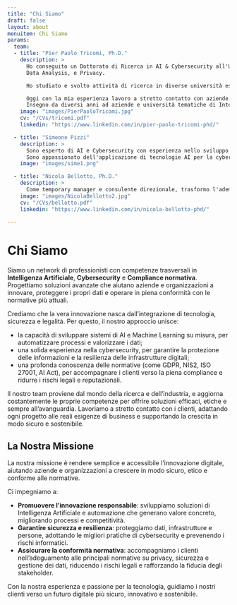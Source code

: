 ```yaml
---
title: "Chi Siamo"
draft: false
layout: about
menuitem: Chi Siamo
params:
  team:
  - title: "Pier Paolo Tricomi, Ph.D."
    description: > 
      Ho conseguito un Dottorato di Ricerca in AI & Cybersecurity all'Università di Padova, con esperienza di ricerca in Machine and Deep Learning, 
      Data Analysis, e Privacy.            

      Ho studiato e svolto attività di ricerca in diverse università estere in Europa e negli Stati Uniti, come Vrije Universiteit Amsterdam, University of California, Irvine, e Northwestern University.  

      Oggi con la mia esperienza lavoro a stretto contatto con aziende e professionisti, traducendo esigenze di business in soluzioni innovative basate sull'AI, adattando modelli di AI classica e generativa.
      Insegno da diversi anni ad aziende e università tematiche di Intelligenza Artificiale e Cybersecurity.
    image: "images/PierPaoloTricomi.jpg"
    cv: "/CVs/tricomi.pdf"
    linkedin: "https://www.linkedin.com/in/pier-paolo-tricomi-phd/"

  - title: "Simeone Pizzi"
    description: > 
      Sono esperto di AI e Cybersecurity con esperienza nello sviluppo di soluzioni di sicurezza basate su LLM e infrastruttura cloud.
      Sono appassionato dell'applicazione di tecnologie AI per la cybersecurity e l'automazione.
    image: "images/sime1.png"

  - title: "Nicola Bellotto, Ph.D."
    description: >
      Come temporary manager e consulente direzionale, trasformo l'adempimento degli obblighi normativi e la gestione dei processi in motori di crescita. Con un dottorato di ricerca in Giurisprudenza conseguito all’Università degli Studi di Padova e oltre dieci anni di esperienza, guido programmi di Corporate Governance, Risk & Compliance (231, GDPR, NIS2, ...), ricomprendo anche incarichi di Organismo di Vigilanza e Data Protection Officer per aziende nazionali e multinazionali. Grazie all'expertise accumulata affiancando le imprese, ridisegno e digitalizzo i principali processi interni (AFC, Operation, Supply chain, HR, ...), eliminando costi e inefficienze e assicurando, da un lato, performance misurabili, dall'altro la riduzione di rischi legali e frodi interne, tramite procedure snelle, controlli puntuali e monitoraggi continui. 
    image: "images/NicolaBellotto2.jpg"
    cv: "/CVs/bellotto.pdf"
    linkedin: "https://www.linkedin.com/in/nicola-bellotto-phd/"
     
---
```


# Chi Siamo

Siamo un network di professionisti con competenze trasversali in **Intelligenza Artificiale**, **Cybersecurity** e **Compliance normativa**. Progettiamo soluzioni avanzate che aiutano aziende e organizzazioni a innovare, proteggere i propri dati e operare in piena conformità con le normative più attuali.

Crediamo che la vera innovazione nasca dall’integrazione di tecnologia, sicurezza e legalità. Per questo, il nostro approccio unisce:
- la capacità di sviluppare sistemi di AI e Machine Learning su misura, per automatizzare processi e valorizzare i dati;
- una solida esperienza nella cybersecurity, per garantire la protezione delle informazioni e la resilienza delle infrastrutture digitali;
- una profonda conoscenza delle normative (come GDPR, NIS2, ISO 27001, AI Act), per accompagnare i clienti verso la piena compliance e ridurre i rischi legali e reputazionali.

Il nostro team proviene dal mondo della ricerca e dell’industria, e aggiorna costantemente le proprie competenze per offrire soluzioni efficaci, etiche e sempre all’avanguardia. Lavoriamo a stretto contatto con i clienti, adattando ogni progetto alle reali esigenze di business e supportando la crescita in modo sicuro e sostenibile.

## La Nostra Missione

La nostra missione è rendere semplice e accessibile l’innovazione digitale, aiutando aziende e organizzazioni a crescere in modo sicuro, etico e conforme alle normative.

Ci impegniamo a:

- **Promuovere l’innovazione responsabile**: sviluppiamo soluzioni di Intelligenza Artificiale e automazione che generano valore concreto, migliorando processi e competitività.
- **Garantire sicurezza e resilienza**: proteggiamo dati, infrastrutture e persone, adottando le migliori pratiche di cybersecurity e prevenendo i rischi informatici.
- **Assicurare la conformità normativa**: accompagniamo i clienti nell’adeguamento alle principali normative su privacy, sicurezza e gestione dei dati, riducendo i rischi legali e rafforzando la fiducia degli stakeholder.

Con la nostra esperienza e passione per la tecnologia, guidiamo i nostri clienti verso un futuro digitale più sicuro, innovativo e sostenibile.
